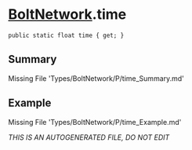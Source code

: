 # [BoltNetwork](Types/BoltNetwork.md).time
`public static float time { get; }`
## Summary
Missing File 'Types/BoltNetwork/P/time_Summary.md'
## Example
Missing File 'Types/BoltNetwork/P/time_Example.md'

*THIS IS AN AUTOGENERATED FILE, DO NOT EDIT*
